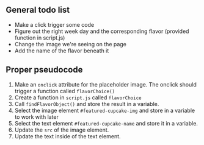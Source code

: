 ## General todo list

- Make a click trigger some code
- Figure out the right week day and the corresponding flavor (provided function in script.js)
- Change the image we're seeing on the page
- Add the name of the flavor beneath it

## Proper pseudocode
1. Make an `onclick` attribute for the placeholder image. The onclick should trigger a function called `flavorChoice()`
2. Create a function in `script.js` called `flavorChoice`
3. Call `findFlavorObject()` and store the result in a variable. 
4. Select the image element `#featured-cupcake-img` and store in a variable to work with later
5. Select the text element `#featured-cupcake-name` and store it in a variable.
6. Update the `src` of the image element.
7. Update the text inside of the text element. 